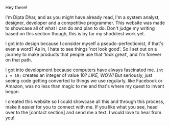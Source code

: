 Hey there!

I'm Dipta Dhar, and as you might have already read, I'm a system analyst, designer, developer and a competitive programmer. This website was made to showcase all of what I can do and plan to do. Don't judge my writing based on this section though, this is by far my shoddiest work yet.

I got into design because I consider myself a pseudo-perfectionist, if that's even a word? As in, I hate to see things 'not look good'. So I set out on a journey to make products that people use that 'look great', and I'm forever on that path.

I got into development because computers have always fascinated me. `int i = 10;` creates an integer of value 10? _LIKE, WOW!_ But seriously, just seeing code getting converted to things we use regularly, like Facebook or Amazon, was no less than magic to me and that's where my quest to invent began.

I created this website so I could showcase all this and through this process, make it easier for you to connect with me. If you like what you see, head over to the [contact section] and send me a text. I would love to hear from you!
